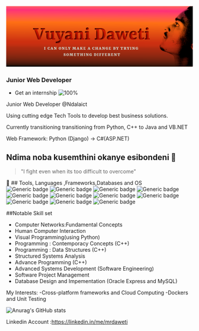 <img src="/github.png" alt="hi" class="inline"/>

### Junior Web Developer 
- Get an internship ![100%](https://progress-bar.dev/100)

Junior Web Developer @Ndalaict

Using cutting edge Tech Tools to develop best business solutions.

Currently transitioning transitioning from Python, C++ to Java and VB.NET 

Web Framework: Python (Django) -> C#(ASP.NET)



## Ndima noba kusemthini okanye esibondeni 👋 
> "I fight even when its too difficult to overcome"
 
:wrench: ## Tools, Languages ,Frameworks,Databases and OS  <br/>
![Generic badge](https://img.shields.io/badge/Language-Java-orange.svg)
![Generic badge](https://img.shields.io/badge/Language-Python-yellow.svg)
![Generic badge](https://img.shields.io/badge/Language-C++-ORANGE.svg)
![Generic badge](https://img.shields.io/badge/Framework-Qt-ORANGE.svg)
![Generic badge](https://img.shields.io/badge/Tool-VSCode-white.svg)
![Generic badge](https://img.shields.io/badge/Tool-IntelliJ-orange.svg)
![Generic badge](https://img.shields.io/badge/Tool-Github-green.svg)
![Generic badge](https://img.shields.io/badge/DB-MySQL-blue.svg)
![Generic badge](https://img.shields.io/badge/DB-OracleExpress-red.svg)
![Generic badge](https://img.shields.io/badge/OS-Linux-ORANGE.svg)
![Generic badge](https://img.shields.io/badge/OS-Windows-ORANGE.svg)


##Notable Skill set
  - Computer Networks:Fundamental Concepts
  - Human Computer Interaction 
  - Visual Programming(using Python) 
  - Programming : Contemporacy Concepts (C++)
  - Programming : Data Structures (C++)
  - Structured Systems Analysis
  - Advance Programming (C++)
  - Advanced Systems Development (Software Engineering)
  - Software Project Management 
  - Database Design and Impementation  (Oracle Express and MySQL)

My Interests: 
-Cross-platform frameworks and Cloud Computing 
-Dockers and Unit Testing 
  
 

![Anurag's GitHub stats](https://github-readme-stats.vercel.app/api?username=Loboa&show_icons=true&theme=radical)

Linkedin Account :https://linkedin.in/me/mrdaweti

